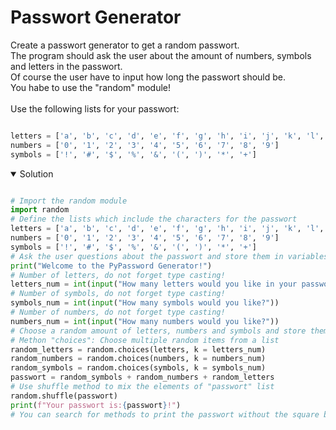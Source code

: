 # Passwort Generator

Create a passwort generator to get a random passwort.<br>
The program should ask the user about the amount of numbers, symbols and letters in the passwort.<br>
Of course the user have to input how long the passwort should be.<br>
You habe to use the "random" module!
<br>
<br>
Use the following lists for your passwort:

```python

letters = ['a', 'b', 'c', 'd', 'e', 'f', 'g', 'h', 'i', 'j', 'k', 'l', 'm', 'n', 'o', 'p', 'q', 'r', 's', 't', 'u', 'v', 'w', 'x', 'y', 'z', 'A', 'B', 'C', 'D', 'E', 'F', 'G', 'H', 'I', 'J', 'K', 'L', 'M', 'N', 'O', 'P', 'Q', 'R', 'S', 'T', 'U', 'V', 'W', 'X', 'Y', 'Z']
numbers = ['0', '1', '2', '3', '4', '5', '6', '7', '8', '9']
symbols = ['!', '#', '$', '%', '&', '(', ')', '*', '+']

```

<details open>
<summary>Solution</summary>

```python

# Import the random module
import random
# Define the lists which include the characters for the passwort
letters = ['a', 'b', 'c', 'd', 'e', 'f', 'g', 'h', 'i', 'j', 'k', 'l', 'm', 'n', 'o', 'p', 'q', 'r', 's', 't', 'u', 'v', 'w', 'x', 'y', 'z', 'A', 'B', 'C', 'D', 'E', 'F', 'G', 'H', 'I', 'J', 'K', 'L', 'M', 'N', 'O', 'P', 'Q', 'R', 'S', 'T', 'U', 'V', 'W', 'X', 'Y', 'Z']
numbers = ['0', '1', '2', '3', '4', '5', '6', '7', '8', '9']
symbols = ['!', '#', '$', '%', '&', '(', ')', '*', '+']
# Ask the user questions about the passwort and store them in variables
print("Welcome to the PyPassword Generator!")
# Number of letters, do not forget type casting!
letters_num = int(input("How many letters would you like in your password?"))
# Number of symbols, do not forget type casting!
symbols_num = int(input("How many symbols would you like?"))
# Number of numbers, do not forget type casting!
numbers_num = int(input("How many numbers would you like?"))
# Choose a random amount of letters, numbers and symbols and store them inside a list
# Methon "choices": Choose multiple random items from a list
random_letters = random.choices(letters, k = letters_num)
random_numbers = random.choices(numbers, k = numbers_num)
random_symbols = random.choices(symbols, k = symbols_num)
passwort = random_symbols + random_numbers + random_letters
# Use shuffle method to mix the elements of "passwort" list
random.shuffle(passwort)
print(f"Your passwort is:{passwort}!")
# You can search for methods to print the passwort without the square brackets, but it is okay for now

  
``` 
  
</details>

